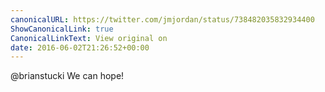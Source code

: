 ```yaml
---
canonicalURL: https://twitter.com/jmjordan/status/738482035832934400
ShowCanonicalLink: true
CanonicalLinkText: View original on
date: 2016-06-02T21:26:52+00:00
---
```

@brianstucki We can hope!